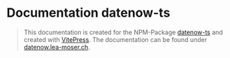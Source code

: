 # Documentation datenow-ts

> This documentation is created for the NPM-Package [datenow-ts](https://www.npmjs.com/package/datenow-ts)
> and created with [VitePress](https://vitepress.vuejs.org/). The documentation can 
> be found under [datenow.lea-moser.ch](https://datenow.lea-moser.ch/).
